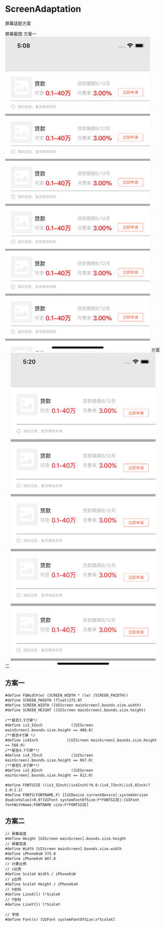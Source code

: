# ScreenAdaptation
屏幕适配方案

屏幕截图
方案一
![](https://github.com/ziyilixin/ScreenAdaptation/blob/master/ScreenAdaptation/ScreenAdaptation/PlanA/iPhone%20X.png?raw=true)
方案二
![](https://github.com/ziyilixin/ScreenAdaptation/blob/master/ScreenAdaptation/ScreenAdaptation/PlanB/iPhone%20X.png?raw=true)

## 方案一
```objc
#define FQWidth(w) (SCREEN_WIDTH * ((w) /SCREEN_FWIDTH))
#define SCREEN_FWIDTH (float)375.0f
#define SCREEN_WIDTH ([UIScreen mainScreen].bounds.size.width)
#define SCREEN_HEIGHT ([UIScreen mainScreen].bounds.size.height)

/**是否3.5寸屏*/
#define is3_5Inch             ([UIScreen mainScreen].bounds.size.height == 480.0)
/**是否4寸屏 */
#define is4Inch             ([UIScreen mainScreen].bounds.size.height == 568.0)
/**是否4.7寸屏**/
#define is4_7Inch             ([UIScreen mainScreen].bounds.size.height == 667.0)
/**是否5.8寸屏**/
#define is5_8Inch             ([UIScreen mainScreen].bounds.size.height == 812.0)

#define FONTSIZE ((is3_5Inch||is4Inch)?0.8:(is4_7Inch||is5_8Inch)?1.0:1.1)
#define FONTS(FONTNAME,F) [[UIDevice currentDevice].systemVersion doubleValue]<9.0?[UIFont systemFontOfSize:F*FONTSIZE]:[UIFont fontWithName:FONTNAME size:F*FONTSIZE]
```

## 方案二
```objc
// 屏幕高度
#define Height [UIScreen mainScreen].bounds.size.height
// 屏幕宽度
#define Width [UIScreen mainScreen].bounds.size.width
#define iPhone6sW 375.0
#define iPhone6sH 667.0
// 计算比例
// x比例
#define ScaleX Width / iPhone6sW
// y比例
#define ScaleY Height / iPhone6sH
// X坐标
#define LineX(l) l*ScaleX
// Y坐标
#define LineY(l) l*ScaleY

// 字体
#define Font(x) [UIFont systemFontOfSize:x*ScaleX]
```

